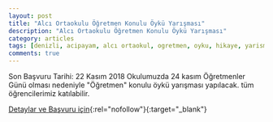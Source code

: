 ```yaml
---
layout: post
title: "Alcı Ortaokulu Öğretmen Konulu Öykü Yarışması"
description: "Alcı Ortaokulu Öğretmen Konulu Öykü Yarışması"
category: articles
tags: [denizli, acipayam, alcı ortaokul, ogretmen, oyku, hikaye, yarisma]
comments: true
---
```


Son Başvuru Tarihi: 22 Kasım 2018
Okulumuzda 24 kasım Öğretmenler Günü olması nedeniyle "Öğretmen" konulu öykü yarışması yapılacak. tüm öğrencilerimiz katılabilir.

[Detaylar ve Başvuru için](http://alciortaokulu.meb.k12.tr/icerikler/alci-ortaokulu-quotogretmenquot-konulu-oyku-yarismasi-yapilacak_5829539.html?utm_source=edebiyatyarismalari.com&utm_medium=affiliate){:rel="nofollow"}{:target="_blank"}